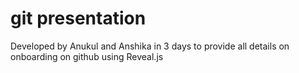 
# git presentation
Developed by Anukul and Anshika  in 3 days to provide all details on onboarding on github using Reveal.js
